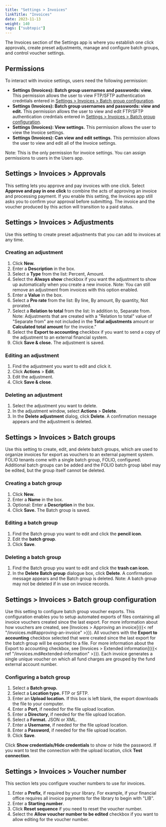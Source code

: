 ```yaml
---
title: "Settings > Invoices"
linkTitle: "Invoices"
date: 2023-11-13
weight: 140
tags: ["subtopic"]   
---
```


The Invoices section of the Settings app is where you establish one click approvals, create preset adjustments, manage and configure batch groups, and control voucher settings. 


## Permissions

To interact with invoice settings, users need the following permission: 

*   **Settings (Invoices): Batch group usernames and passwords: view.** This permission allows the user to view FTP/SFTP authentication credntials entered in [Settings \> Invoices \> Batch group configuration](../settings/settings_invoices/settings_invoices/#settings--invoices--batch-group-configuration/).
*   **Settings (Invoices): Batch group usernames and passwords: view and edit.** This permission allows the user to view and edit FTP/SFTP authentication credntials entered in [Settings \> Invoices \> Batch group configuration](../settings/settings_invoices/settings_invoices/#settings--invoices--batch-group-configuration/).
*   **Settings (Invoices): View settings.** This permission allows the user to view the Invoice settings. 
*   **Settings (Invoices): Can view and edit settings.** This permission allows the user to view and edit all of the Invoice settings. 

Note: This is the only permission for invoice settings. You can assign permissions to users in the Users app. 


## Settings > Invoices > Approvals

This setting lets you approve and pay invoices with one click. Select **Approve and pay in one click** to combine the acts of approving an invoice and processing payment. If you enable this setting, the Invoices app still asks you to confirm your approval before submitting. The invoice and the voucher produced by this action will transition to a paid status.


## Settings > Invoices > Adjustments 

Use this setting to create preset adjustments that you can add to invoices at any time. 


### Creating an adjustment



1. Click **New.** 
2. Enter a **Description** in the box. 
3. Select a **Type** from the list: Percent, Amount. 
4. Select the **Always show** checkbox if you want the adjustment to show up automatically when you create a new invoice. Note: You can still remove an adjustment from invoices with this option enabled. 
5. Enter a **Value** in the box. 
6. Select a **Pro rate** from the list: By line, By amount, By quantity, Not prorated.  
7. Select a **Relation to total** from the list: In addition to, Separate from. Note: Adjustments that are created with a "Relation to total" value of "Separate from" are not included in the **Total adjustments** amount or **Calculated total amount** for the invoice."  
8. Select the **Export to accounting** checkbox if you want to send a copy of the adjustment to an external financial system. 
9. Click **Save & close.** The adjustment is saved. 


### Editing an adjustment



1. Find the adjustment you want to edit and click it. 
2. Click **Actions** > **Edit**. 
3. Edit the adjustment. 
4. Click **Save & close**. 


### Deleting an adjustment 



1. Select the adjustment you want to delete. 
2. In the adjustment window, select **Actions** > **Delete**. 
3. In the **Delete adjustment** dialog, click **Delete**. A confirmation message appears and the adjustment is deleted. 


## Settings > Invoices > Batch groups

Use this setting to create, edit, and delete batch groups, which are used to organize invoices  for export as vouchers to an external payment system. FOLIO tenants come with a single batch group, FOLIO, configured. Additional batch groups can be added and the FOLIO batch group label may be edited, but the group itself cannot be deleted.


### Creating a batch group


1. Click **New.** 
2. Enter a **Name** in the box.
3. Optional: Enter a **Description** in the box. 
4. Click **Save.** The Batch group is saved. 


### Editing a batch group


1. Find the Batch group you want to edit and click the **pencil icon**. 
2. Edit the **batch group**. 
3. Click **Save**. 


### Deleting a batch group



1. Find the Batch group you want to edit and click the **trash can icon.** 
2. In the **Delete Batch group** dialogue box, click **Delete**. A confirmation message appears and the Batch group is deleted. Note: A batch group may not be deleted if in use on invoice records.


## Settings > Invoices > Batch group configuration

Use this setting to configure batch group voucher exports. This configuration enables you to setup automated exports of files containing all invoice vouchers created since the last export. For more information about how vouchers are created, see  [Invoices > Approving an invoice]({{< ref "/invoices.md#approving-an-invoice" >}}).  All vouchers with the **Export to accounting** checkbox selected that were created since the last export for the batch group will be exported to a file. For more information about the Export to accounting checkbox, see  [Invoices > Extended information]({{< ref "/invoices.md#extended-information" >}}).  Each invoice generates a single unique voucher on which all fund charges are grouped by the fund external account number. 



### Configuring a batch group

1. Select a **Batch group.**
2. Select a **Location type.** FTP or SFTP.
3. Enter an **Upload location.** If this box is left blank, the export downloads the file to your computer.
4. Enter a **Port**, if needed for the file upload location.
5. Enter a **Directory**, if needed for the file upload location.
6. Select a **Format.** JSON or XML. 
7. Enter a **Username**, if needed for the file upload location.
8. Enter a **Password**, if needed for the file upload location. 
9. Click **Save**. 

Click **Show credentials/Hide credentials** to show or hide the password. If you want to test the connection with the upload location, click **Test connection**. 



## Settings > Invoices > Voucher number

This section lets you configure voucher numbers to use for invoices. 

1. Enter a **Prefix**, if required by your library. For example, if your financial office requires all invoice payments for the library to begin with "LIB". 
2. Enter a **Starting number**.
3. Click **Reset sequence** if you need to reset the voucher number. 
4. Select the **Allow voucher number to be edited** checkbox if you want to allow editing for the voucher number. 
